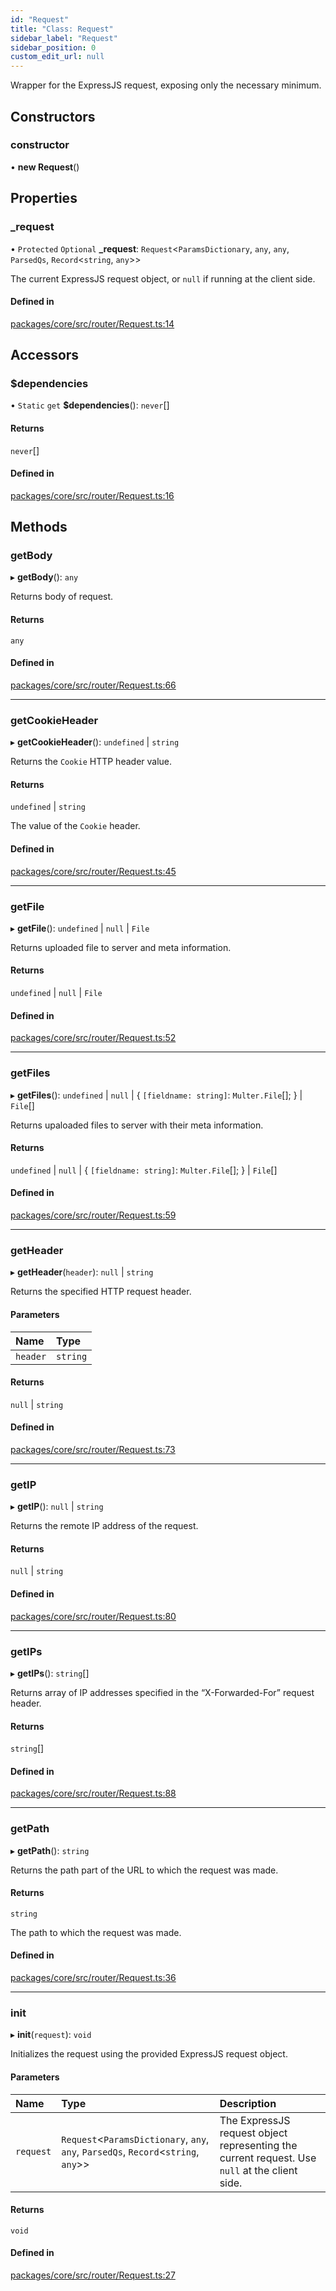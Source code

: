 ```yaml
---
id: "Request"
title: "Class: Request"
sidebar_label: "Request"
sidebar_position: 0
custom_edit_url: null
---
```


Wrapper for the ExpressJS request, exposing only the necessary minimum.

## Constructors

### constructor

• **new Request**()

## Properties

### \_request

• `Protected` `Optional` **\_request**: `Request`<`ParamsDictionary`, `any`, `any`, `ParsedQs`, `Record`<`string`, `any`\>\>

The current ExpressJS request object, or `null` if running at
the client side.

#### Defined in

[packages/core/src/router/Request.ts:14](https://github.com/seznam/ima/blob/16487954/packages/core/src/router/Request.ts#L14)

## Accessors

### $dependencies

• `Static` `get` **$dependencies**(): `never`[]

#### Returns

`never`[]

#### Defined in

[packages/core/src/router/Request.ts:16](https://github.com/seznam/ima/blob/16487954/packages/core/src/router/Request.ts#L16)

## Methods

### getBody

▸ **getBody**(): `any`

Returns body of request.

#### Returns

`any`

#### Defined in

[packages/core/src/router/Request.ts:66](https://github.com/seznam/ima/blob/16487954/packages/core/src/router/Request.ts#L66)

___

### getCookieHeader

▸ **getCookieHeader**(): `undefined` \| `string`

Returns the `Cookie` HTTP header value.

#### Returns

`undefined` \| `string`

The value of the `Cookie` header.

#### Defined in

[packages/core/src/router/Request.ts:45](https://github.com/seznam/ima/blob/16487954/packages/core/src/router/Request.ts#L45)

___

### getFile

▸ **getFile**(): `undefined` \| ``null`` \| `File`

Returns uploaded file to server and meta information.

#### Returns

`undefined` \| ``null`` \| `File`

#### Defined in

[packages/core/src/router/Request.ts:52](https://github.com/seznam/ima/blob/16487954/packages/core/src/router/Request.ts#L52)

___

### getFiles

▸ **getFiles**(): `undefined` \| ``null`` \| { `[fieldname: string]`: `Multer.File`[];  } \| `File`[]

Returns upaloaded files to server with their meta information.

#### Returns

`undefined` \| ``null`` \| { `[fieldname: string]`: `Multer.File`[];  } \| `File`[]

#### Defined in

[packages/core/src/router/Request.ts:59](https://github.com/seznam/ima/blob/16487954/packages/core/src/router/Request.ts#L59)

___

### getHeader

▸ **getHeader**(`header`): ``null`` \| `string`

Returns the specified HTTP request header.

#### Parameters

| Name | Type |
| :------ | :------ |
| `header` | `string` |

#### Returns

``null`` \| `string`

#### Defined in

[packages/core/src/router/Request.ts:73](https://github.com/seznam/ima/blob/16487954/packages/core/src/router/Request.ts#L73)

___

### getIP

▸ **getIP**(): ``null`` \| `string`

Returns the remote IP address of the request.

#### Returns

``null`` \| `string`

#### Defined in

[packages/core/src/router/Request.ts:80](https://github.com/seznam/ima/blob/16487954/packages/core/src/router/Request.ts#L80)

___

### getIPs

▸ **getIPs**(): `string`[]

Returns array of IP addresses specified in the “X-Forwarded-For”
request header.

#### Returns

`string`[]

#### Defined in

[packages/core/src/router/Request.ts:88](https://github.com/seznam/ima/blob/16487954/packages/core/src/router/Request.ts#L88)

___

### getPath

▸ **getPath**(): `string`

Returns the path part of the URL to which the request was made.

#### Returns

`string`

The path to which the request was made.

#### Defined in

[packages/core/src/router/Request.ts:36](https://github.com/seznam/ima/blob/16487954/packages/core/src/router/Request.ts#L36)

___

### init

▸ **init**(`request`): `void`

Initializes the request using the provided ExpressJS request object.

#### Parameters

| Name | Type | Description |
| :------ | :------ | :------ |
| `request` | `Request`<`ParamsDictionary`, `any`, `any`, `ParsedQs`, `Record`<`string`, `any`\>\> | The ExpressJS request object        representing the current request. Use `null` at the client        side. |

#### Returns

`void`

#### Defined in

[packages/core/src/router/Request.ts:27](https://github.com/seznam/ima/blob/16487954/packages/core/src/router/Request.ts#L27)
